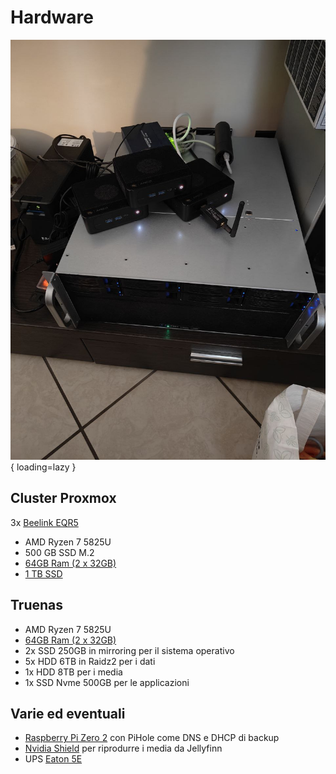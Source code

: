 # Hardware

![Homelab 2025](/assets/images/homelab2025.jpg){ loading=lazy }

## Cluster Proxmox

3x [Beelink EQR5](https://amzn.to/42NRwRZ)

  - AMD Ryzen 7 5825U
  - 500 GB SSD M.2 
  - [64GB Ram (2 x 32GB)](https://amzn.to/44JhNDy)
  - [1 TB SSD](https://amzn.to/42S48HZ)

## Truenas

- AMD Ryzen 7 5825U
- [64GB Ram (2 x 32GB)](https://amzn.to/44JhNDy)
- 2x SSD 250GB in mirroring per il sistema operativo
- 5x HDD 6TB in Raidz2 per i dati
- 1x HDD 8TB per i media
- 1x SSD Nvme 500GB per le applicazioni

## Varie ed eventuali

- [Raspberry Pi Zero 2](https://amzn.to/4lTIYSa) con PiHole come DNS e DHCP di backup
- [Nvidia Shield](https://amzn.to/44hbnLM) per riprodurre i media da Jellyfinn
- UPS [Eaton 5E](https://amzn.to/4lSDabD)

